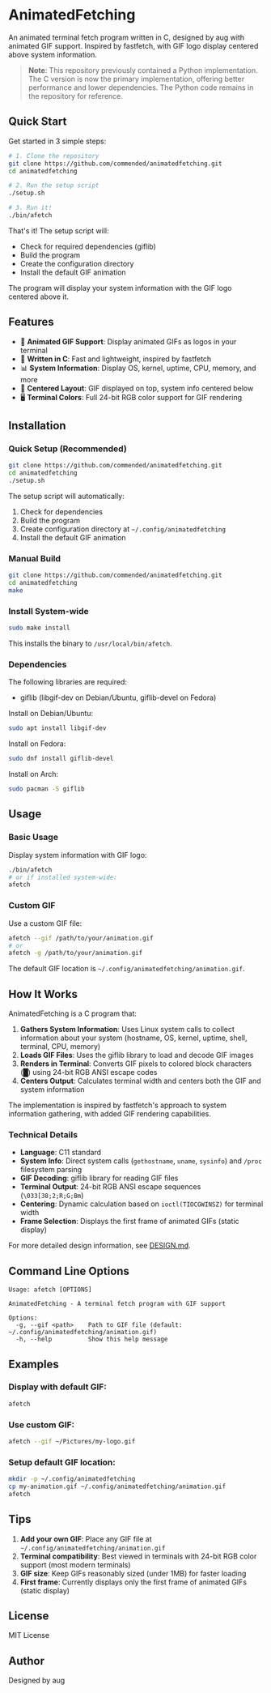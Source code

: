 # AnimatedFetching

An animated terminal fetch program written in C, designed by aug with animated GIF support. Inspired by fastfetch, with GIF logo display centered above system information.

> **Note**: This repository previously contained a Python implementation. The C version is now the primary implementation, offering better performance and lower dependencies. The Python code remains in the repository for reference.

## Quick Start

Get started in 3 simple steps:

```bash
# 1. Clone the repository
git clone https://github.com/commended/animatedfetching.git
cd animatedfetching

# 2. Run the setup script
./setup.sh

# 3. Run it!
./bin/afetch
```

That's it! The setup script will:
- Check for required dependencies (giflib)
- Build the program
- Create the configuration directory
- Install the default GIF animation

The program will display your system information with the GIF logo centered above it.

## Features

- 🎨 **Animated GIF Support**: Display animated GIFs as logos in your terminal
- 🚀 **Written in C**: Fast and lightweight, inspired by fastfetch
- 📊 **System Information**: Display OS, kernel, uptime, CPU, memory, and more
- 🎯 **Centered Layout**: GIF displayed on top, system info centered below
- 🖥️ **Terminal Colors**: Full 24-bit RGB color support for GIF rendering

## Installation

### Quick Setup (Recommended)

```bash
git clone https://github.com/commended/animatedfetching.git
cd animatedfetching
./setup.sh
```

The setup script will automatically:
1. Check for dependencies
2. Build the program
3. Create configuration directory at `~/.config/animatedfetching`
4. Install the default GIF animation

### Manual Build

```bash
git clone https://github.com/commended/animatedfetching.git
cd animatedfetching
make
```

### Install System-wide

```bash
sudo make install
```

This installs the binary to `/usr/local/bin/afetch`.

### Dependencies

The following libraries are required:
- giflib (libgif-dev on Debian/Ubuntu, giflib-devel on Fedora)

Install on Debian/Ubuntu:
```bash
sudo apt install libgif-dev
```

Install on Fedora:
```bash
sudo dnf install giflib-devel
```

Install on Arch:
```bash
sudo pacman -S giflib
```

## Usage

### Basic Usage

Display system information with GIF logo:

```bash
./bin/afetch
# or if installed system-wide:
afetch
```

### Custom GIF

Use a custom GIF file:

```bash
afetch --gif /path/to/your/animation.gif
# or
afetch -g /path/to/your/animation.gif
```

The default GIF location is `~/.config/animatedfetching/animation.gif`.

## How It Works

AnimatedFetching is a C program that:

1. **Gathers System Information**: Uses Linux system calls to collect information about your system (hostname, OS, kernel, uptime, shell, terminal, CPU, memory)
2. **Loads GIF Files**: Uses the giflib library to load and decode GIF images
3. **Renders in Terminal**: Converts GIF pixels to colored block characters (█) using 24-bit RGB ANSI escape codes
4. **Centers Output**: Calculates terminal width and centers both the GIF and system information

The implementation is inspired by fastfetch's approach to system information gathering, with added GIF rendering capabilities.

### Technical Details

- **Language**: C11 standard
- **System Info**: Direct system calls (`gethostname`, `uname`, `sysinfo`) and `/proc` filesystem parsing
- **GIF Decoding**: giflib library for reading GIF files
- **Terminal Output**: 24-bit RGB ANSI escape sequences (`\033[38;2;R;G;Bm`)
- **Centering**: Dynamic calculation based on `ioctl(TIOCGWINSZ)` for terminal width
- **Frame Selection**: Displays the first frame of animated GIFs (static display)

For more detailed design information, see [DESIGN.md](DESIGN.md).

## Command Line Options

```
Usage: afetch [OPTIONS]

AnimatedFetching - A terminal fetch program with GIF support

Options:
  -g, --gif <path>    Path to GIF file (default: ~/.config/animatedfetching/animation.gif)
  -h, --help          Show this help message
```

## Examples

### Display with default GIF:
```bash
afetch
```

### Use custom GIF:
```bash
afetch --gif ~/Pictures/my-logo.gif
```

### Setup default GIF location:
```bash
mkdir -p ~/.config/animatedfetching
cp my-animation.gif ~/.config/animatedfetching/animation.gif
afetch
```

## Tips

1. **Add your own GIF**: Place any GIF file at `~/.config/animatedfetching/animation.gif`
2. **Terminal compatibility**: Best viewed in terminals with 24-bit RGB color support (most modern terminals)
3. **GIF size**: Keep GIFs reasonably sized (under 1MB) for faster loading
4. **First frame**: Currently displays only the first frame of animated GIFs (static display)

## License

MIT License

## Author

Designed by aug
